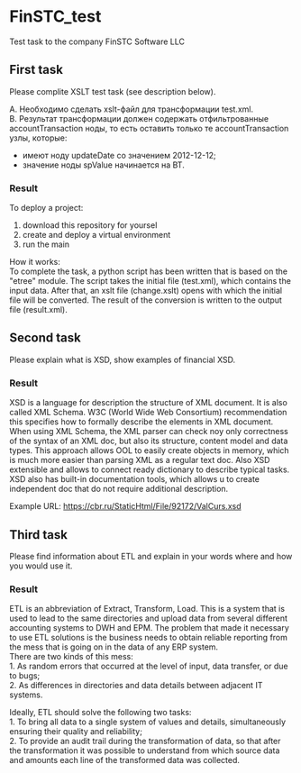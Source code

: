 # FinSTC_test
Test task to the company FinSTC Software LLC
## First task

Please complite XSLT test task (see description below).

А. Необходимо сделать xslt-файл для трансформации test.xml.  
B. Результат трансформации должен содержать отфильтрованные accountTransaction ноды, то есть оставить только те accountTransaction узлы, которые:
 - имеют ноду updateDate со значением 2012-12-12;
 - значение ноды spValue начинается на BT.

### Result

To deploy a project:  
1. download this repository for yoursel  
2. create and deploy a virtual environment  
3. run the main

How it works:  
To complete the task, a python script has been written that is based on the "etree" module. The script takes the initial file (test.xml), which contains the input data. After that, an xslt file (change.xslt) opens with which the initial file will be converted. The result of the conversion is written to the output file (result.xml).

## Second task

Please explain what is XSD, show examples of financial XSD.

### Result

XSD is a language for description the structure of XML document. It is also called XML Schema.
W3C (World Wide Web Consortium) recommendation this specifies how to formally describe the elements in XML document.
When using XML Schema, the XML parser can check noy only correctness of the syntax of an XML doc, but also its structure,
content model and data types.
This approach allows OOL to easily create objects in memory, which is much more easier than parsing XML as a regular text doc.
Also XSD  extensible and allows to connect ready dictionary to describe typical tasks.
XSD also has built-in documentation tools, which allows u to create independent doc that do not require additional description.

Example URL: https://cbr.ru/StaticHtml/File/92172/ValCurs.xsd

## Third task

Please find information about ETL and explain in your words where and how you would use it.
 
### Result

ETL is an abbreviation of Extract, Transform, Load. This is a system that is used to lead to the same directories and upload data from several different accounting systems to DWH and EPM.
The problem that made it necessary to use ETL solutions is the business needs to obtain reliable reporting from the mess that is going on in the data of any ERP system.  
There are two kinds of this mess:  
1\. As random errors that occurred at the level of input, data transfer, or due to bugs;  
2\. As differences in directories and data details between adjacent IT systems.  

Ideally, ETL should solve the following two tasks:  
1\. To bring all data to a single system of values and details, simultaneously ensuring their quality and reliability;  
2\. To provide an audit trail during the transformation of data, so that after the transformation it was possible to understand from which source data and amounts each line of the transformed data was collected.
